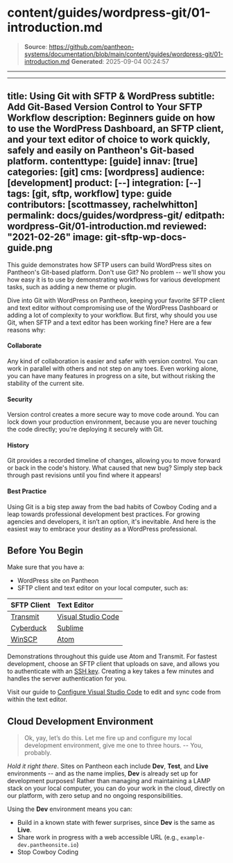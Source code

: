 # content/guides/wordpress-git/01-introduction.md

> **Source**: https://github.com/pantheon-systems/documentation/blob/main/content/guides/wordpress-git/01-introduction.md
> **Generated**: 2025-09-04 00:24:57

---

---
title: Using Git with SFTP & WordPress
subtitle: Add Git-Based Version Control to Your SFTP Workflow
description: Beginners guide on how to use the WordPress Dashboard, an SFTP client, and your text editor of choice to work quickly, safely and easily on Pantheon's Git-based platform.
contenttype: [guide]
innav: [true]
categories: [git]
cms: [wordpress]
audience: [development]
product: [--]
integration: [--]
tags: [git, sftp, workflow]
type: guide
contributors: [scottmassey, rachelwhitton]
permalink: docs/guides/wordpress-git/
editpath: wordpress-Git/01-introduction.md
reviewed: "2021-02-26"
image: git-sftp-wp-docs-guide.png
---

This guide demonstrates how SFTP users can build WordPress sites on Pantheon's Git-based platform. Don't use Git? No problem -- we'll show you how easy it is to use by demonstrating workflows for various development tasks, such as adding a new theme or plugin.

Dive into Git with WordPress on Pantheon, keeping your favorite SFTP client and text editor without compromising use of the WordPress Dashboard or adding a lot of complexity to your workflow. But first, why should you use Git, when SFTP and a text editor has been working fine? Here are a few reasons why:

<Accordion title="Benefits of Git" id="unique-anchor" icon="lightbulb">

#### Collaborate
Any kind of collaboration is easier and safer with version control. You can work in parallel with others and not step on any toes. Even working alone, you can have many features in progress on a site, but without risking the stability of the current site.

#### Security

Version control creates a more secure way to move code around. You can lock down your production environment, because you are never touching the code directly; you're deploying it securely with Git.

#### History

Git provides a recorded timeline of changes, allowing you to move forward or back in the code's history. What caused that new bug? Simply step back through past revisions until you find where it appears!

#### Best Practice

Using Git is a big step away from the bad habits of Cowboy Coding <Popover title="Cowboy Coding" content="Developing directly on the production environment, a poor practice." /> and a leap towards professional development best practices. For growing agencies and developers, it isn’t an option, it's inevitable. And here is the easiest way to embrace your destiny as a WordPress professional.

</Accordion>

## Before You Begin

Make sure that you have a:

* WordPress site on Pantheon
* SFTP client and text editor on your local computer, such as:

 |                 SFTP Client                 |                      Text Editor                     |
 |:--------------------------------------------|:-----------------------------------------------------|
 | [Transmit](https://panic.com/transmit/)     | [Visual Studio Code](https://code.visualstudio.com/) |
 | [Cyberduck](https://cyberduck.io/)          |        [Sublime](https://www.sublimetext.com/)       |
 | [WinSCP](https://winscp.net/eng/index.php)  | [Atom](https://atom.io/)              |

Demonstrations throughout this guide use Atom and Transmit. For fastest development, choose an SFTP client that uploads on save, and allows you to authenticate with an [SSH key](/ssh-keys). Creating a key takes a few minutes and handles the server authentication for you.

Visit our guide to [Configure Visual Studio Code](/guides/local-development/visual-studio-code) to edit and sync code from within the text editor.

## Cloud Development Environment

>Ok, yay, let’s do this. Let me fire up and configure my local development environment, give me one to three hours. -- You, probably.

*Hold it right there*. Sites on Pantheon each include **<Icon icon="wrench" /> Dev**, **<Icon icon="equalizer" /> Test**, and **<Icon icon="wavePulse" /> Live** environments -- and as the name implies, **<Icon icon="wrench" /> Dev** is already set up for development purposes! Rather than managing and maintaining a LAMP stack on  your local computer, you can do your work in the cloud, directly on our platform, with zero setup and no ongoing responsibilities.

Using the **<Icon icon="wrench" /> Dev** environment means you can:

* Build in a known state with fewer surprises, since **<Icon icon="wrench" /> Dev** is the same as **<Icon icon="wavePulse" /> Live**.
* Share work in progress with a web accessible URL (e.g., `example-dev.pantheonsite.io`)
* Stop Cowboy Coding <Popover title="Cowboy Coding" content="Developing directly on the production environment, a poor practice." />
